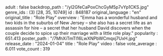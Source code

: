 adult
: 
false
backdrop_path
: 
"/yl2GfeCaPoxChcGyM5p7vYp1CKS.jpg"
genre_ids
: 
(3) [28, 35, 10749]
id
: 
848187
original_language
: 
"en"
original_title
: 
"Role Play"
overview
: 
"Emma has a wonderful husband and two kids in the suburbs of New Jersey – she also has a secret life as an assassin for hire – a secret that her husband David discovers when the couple decide to spice up their marriage with a little role play."
popularity
: 
651.413
poster_path
: 
"/7MhXiTmTl16LwXNPbWCmqxj7UxH.jpg"
release_date
: 
"2024-01-04"
title
: 
"Role Play"
video
: 
false
vote_average
: 
6.011
vote_count
: 
319